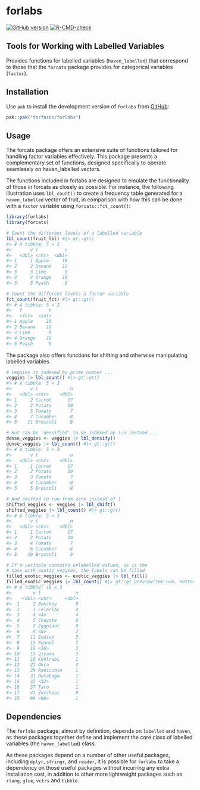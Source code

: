 
<!-- README.md is generated from README.Rmd. Please edit that file -->

# forlabs

<!-- badges: start -->

[![GitHub
version](https://img.shields.io/badge/Git-0.0.3-success)](https://github.com/torfason/zmisc)
[![R-CMD-check](https://github.com/torfason/forlabs/actions/workflows/R-CMD-check.yaml/badge.svg)](https://github.com/torfason/forlabs/actions/workflows/R-CMD-check.yaml)
<!-- badges: end -->

## Tools for Working with Labelled Variables

Provides functions for labelled variables (`haven_labelled`) that
correspond to those that the `forcats` package provides for categorical
variables (`factor`).

## Installation

Use `pak` to install the development version of `forlabs` from
[GitHub](https://github.com/torfason/forlabs):

``` r
pak::pak("torfason/forlabs")
```

## Usage

The forcats package offers an extensive suite of functions tailored for
handling factor variables effectively. This package presents a
complementary set of functions, designed specifically to operate
seamlessly on haven_labelled vectors.

The functions included in forlabs are designed to emulate the
functionality of those in forcats as closely as possible. For instance,
the following illustration uses `lbl_count()` to create a frequency
table generated for a `haven_labelled` vector of fruit, in comparison
with how this can be done with a `factor` variable using
`forcats::fct_count()`:

``` r
library(forlabs)
library(forcats)

# Count the different levels of a labelled variable
lbl_count(fruit_lbl) #|> gt::gt()
#> # A tibble: 5 × 3
#>       v l          n
#>   <dbl> <chr>  <dbl>
#> 1     1 Apple     10
#> 2     2 Banana    12
#> 3     3 Lime       9
#> 4     4 Orange    10
#> 5     5 Peach      9

# Count the different levels a factor variable
fct_count(fruit_fct) #|> gt::gt()
#> # A tibble: 5 × 2
#>   f          n
#>   <fct>  <int>
#> 1 Apple     10
#> 2 Banana    12
#> 3 Lime       9
#> 4 Orange    10
#> 5 Peach      9
```

The package also offers functions for shifting and otherwise
manipulating labelled variables.

``` r
# Veggies is indexed by prime number ...
veggies |> lbl_count() #|> gt::gt()
#> # A tibble: 5 × 3
#>       v l            n
#>   <dbl> <chr>    <dbl>
#> 1     2 Carrot      17
#> 2     3 Potato      10
#> 3     5 Tomato       7
#> 4     7 Cucumber     8
#> 5    11 Broccoli     8
```

``` r
# But can be 'densified' to be indexed by 1:n instead ...
dense_veggies <- veggies |> lbl_densify()
dense_veggies |> lbl_count() #|> gt::gt()
#> # A tibble: 5 × 3
#>       v l            n
#>   <dbl> <chr>    <dbl>
#> 1     1 Carrot      17
#> 2     2 Potato      10
#> 3     3 Tomato       7
#> 4     4 Cucumber     8
#> 5     5 Broccoli     8
```

``` r
# And shifted to run from zero instead of 1
shifted_veggies <- veggies |> lbl_shift()
shifted_veggies |> lbl_count() #|> gt::gt()  
#> # A tibble: 5 × 3
#>       v l            n
#>   <dbl> <chr>    <dbl>
#> 1     1 Carrot      17
#> 2     2 Potato      10
#> 3     4 Tomato       7
#> 4     6 Cucumber     8
#> 5    10 Broccoli     8
```

``` r
# If a variable contains unlabelled values, as is the
# case with exotic_veggies, the labels can be filled
filled_exotic_veggies <- exotic_veggies |> lbl_fill()
filled_exotic_veggies |> lbl_count() #|> gt::gt_preview(top_n=6, bottom_n=2)
#> # A tibble: 18 × 3
#>        v l             n
#>    <dbl> <chr>     <dbl>
#>  1     2 Bokchoy       8
#>  2     3 Celeriac      4
#>  3     4 <4>           4
#>  4     5 Chayote       6
#>  5     7 Eggplant      0
#>  6     8 <8>           2
#>  7    11 Endive        3
#>  8    13 Fennel        7
#>  9    16 <16>          3
#> 10    17 Jicama        3
#> 11    19 Kohlrabi      1
#> 12    23 Okra          4
#> 13    29 Radicchio     1
#> 14    31 Rutabaga      1
#> 15    32 <32>          1
#> 16    37 Taro          1
#> 17    41 Zucchini      0
#> 18    NA <NA>          1
```

## Dependencies

The `forlabs` package, almost by definition, depends on `labelled` and
`haven`, as these packages together define and implement the core class
of labelled variables (the `haven_labelled`) class.

As these packages depend on a number of other useful packages, including
`dplyr`, `stringr`, and `reader`, it is possible for `forlabs` to take a
dependency on those useful packages without incurring any extra
installation cost, in addition to other more lightweight packages such
as `rlang`, `glue`, `vctrs` and `tibble`.
